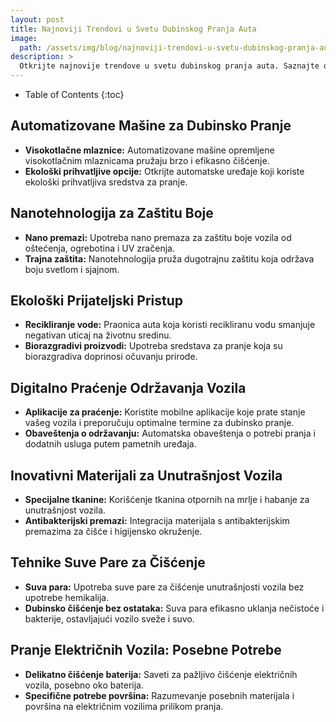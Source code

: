```yaml
---
layout: post
title: Najnoviji Trendovi u Svetu Dubinskog Pranja Auta
image: 
  path: /assets/img/blog/najnoviji-trendovi-u-svetu-dubinskog-pranja-auta_dubinsko-pranje-ba.png
description: >
  Otkrijte najnovije trendove u svetu dubinskog pranja auta. Saznajte o inovativnim tehnikama, sredstvima i opremi koja će unaprediti vaše iskustvo pranja vozila.
---
```



- Table of Contents
{:toc}


## Automatizovane Mašine za Dubinsko Pranje

- **Visokotlačne mlaznice:** Automatizovane mašine opremljene visokotlačnim mlaznicama pružaju brzo i efikasno čišćenje.
- **Ekološki prihvatljive opcije:** Otkrijte automatske uređaje koji koriste ekološki prihvatljiva sredstva za pranje.

## Nanotehnologija za Zaštitu Boje

- **Nano premazi:** Upotreba nano premaza za zaštitu boje vozila od oštećenja, ogrebotina i UV zračenja.
- **Trajna zaštita:** Nanotehnologija pruža dugotrajnu zaštitu koja održava boju svetlom i sjajnom.

## Ekološki Prijateljski Pristup

- **Recikliranje vode:** Praonica auta koja koristi recikliranu vodu smanjuje negativan uticaj na životnu sredinu.
- **Biorazgradivi proizvodi:** Upotreba sredstava za pranje koja su biorazgradiva doprinosi očuvanju prirode.

## Digitalno Praćenje Održavanja Vozila

- **Aplikacije za praćenje:** Koristite mobilne aplikacije koje prate stanje vašeg vozila i preporučuju optimalne termine za dubinsko pranje.
- **Obaveštenja o održavanju:** Automatska obaveštenja o potrebi pranja i dodatnih usluga putem pametnih uređaja.

## Inovativni Materijali za Unutrašnjost Vozila

- **Specijalne tkanine:** Korišćenje tkanina otpornih na mrlje i habanje za unutrašnjost vozila.
- **Antibakterijski premazi:** Integracija materijala s antibakterijskim premazima za čišće i higijensko okruženje.

## Tehnike Suve Pare za Čišćenje

- **Suva para:** Upotreba suve pare za čišćenje unutrašnjosti vozila bez upotrebe hemikalija.
- **Dubinsko čišćenje bez ostataka:** Suva para efikasno uklanja nečistoće i bakterije, ostavljajući vozilo sveže i suvo.

## Pranje Električnih Vozila: Posebne Potrebe

- **Delikatno čišćenje baterija:** Saveti za pažljivo čišćenje električnih vozila, posebno oko baterija.
- **Specifične potrebe površina:** Razumevanje posebnih materijala i površina na električnim vozilima prilikom pranja.